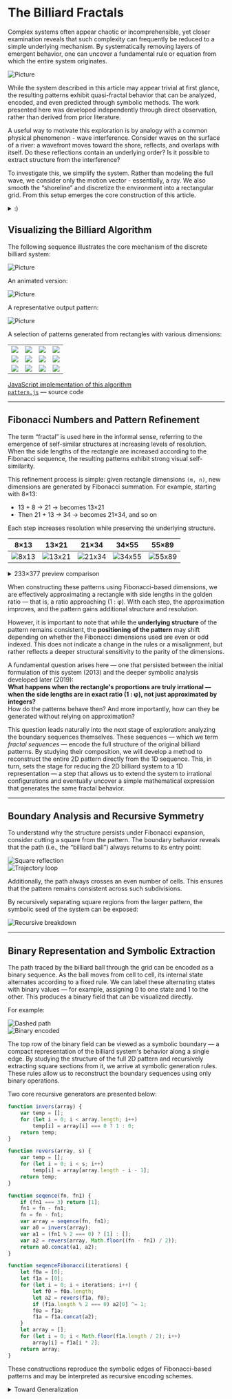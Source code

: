 # The Billiard Fractals

Complex systems often appear chaotic or incomprehensible, yet closer examination reveals that such complexity can frequently be reduced to a simple underlying mechanism. By systematically removing layers of emergent behavior, one can uncover a fundamental rule or equation from which the entire system originates.

![Picture](images/0.png)

While the system described in this article may appear trivial at first glance, the resulting patterns exhibit quasi-fractal behavior that can be analyzed, encoded, and even predicted through symbolic methods. The work presented here was developed independently through direct observation, rather than derived from prior literature.

A useful way to motivate this exploration is by analogy with a common physical phenomenon - wave interference. Consider waves on the surface of a river: a wavefront moves toward the shore, reflects, and overlaps with itself. Do these reflections contain an underlying order? Is it possible to extract structure from the interference?

To investigate this, we simplify the system. Rather than modeling the full wave, we consider only the motion vector - essentially, a ray. We also smooth the “shoreline” and discretize the environment into a rectangular grid. From this setup emerges the core construction of this article.

<details><summary>:)</summary>

---

The example of waves on the surface of a river serves as a real, intuitive starting point - an accessible physical system that demonstrates how simple rules, such as reflection and interference, can produce complex behavior. It illustrates the central idea: that what appears chaotic often emerges from deterministic structure.

The initial motivation was driven by the conviction that apparent disorder is not randomness, but the result of unresolved or hidden structure. Any system that seems chaotic is governed by rules - its complexity a consequence of perspective, not unpredictability.

To explore this further, attention turned to constructing the simplest possible system that could look chaotic yet remain fully deterministic.

One such system involved a sine wave originating from the corner of a rectangle and reflecting off its boundaries. The nonlinearity of the sine function causes it to intersect itself in complex and unintuitive ways. However, due to limited tools available at the time, the model was simplified even further.

Instead of a sine wave, a straight line was used. The line was made periodic (dashed), and the system was designed to be reproducible using only a pencil and a sheet of graph paper. Despite its simplicity, this construction revealed intricate and structured patterns—forming the foundation of what would later be described as the “billiard fractals.”

---

</details>

## Visualizing the Billiard Algorithm

The following sequence illustrates the core mechanism of the discrete billiard system:

![Picture](images/1.png)

An animated version:

![Picture](images/2.gif)

A representative output pattern:

![Picture](images/pettern0.png)

A selection of patterns generated from rectangles with various dimensions:

| | | | |
|---|---|---|---|
| <img src="images/pettern1.png"> | <img src="images/pettern2.png"> | <img src="images/pettern3.png"> | <img src="images/pettern4.png"> |
| <img src="images/pettern5.png"> | <img src="images/pettern6.png"> | <img src="images/pettern7.png"> | <img src="images/pettern8.png"> |
| <img src="images/pettern9.png"> | <img src="images/pettern10.png"> | <img src="images/pettern11.png"> | <img src="images/pettern12.png"> |

[JavaScript implementation of this algorithm](https://xcont.com/pattern.html)  
[`pattern.js`](https://github.com/xcontcom/billiard-fractals/blob/main/js/pattern.js) — source code

---

## Fibonacci Numbers and Pattern Refinement

The term “fractal” is used here in the informal sense, referring to the emergence of self-similar structures at increasing levels of resolution. When the side lengths of the rectangle are increased according to the Fibonacci sequence, the resulting patterns exhibit strong visual self-similarity.

This refinement process is simple: given rectangle dimensions `(m, n)`, new dimensions are generated by Fibonacci summation. For example, starting with 8×13:

- 13 + 8 → 21 → becomes 13×21
- Then 21 + 13 → 34 → becomes 21×34, and so on

Each step increases resolution while preserving the underlying structure.

| 8×13 | 13×21 | 21×34 | 34×55 | 55×89 |
|------|-------|--------|--------|--------|
| ![8x13](images/8x13.png) | ![13x21](images/13x21.png) | ![21x34](images/21x34.png) | ![34x55](images/34x55.png) | ![55x89](images/55x89.png) |

<details><summary>233×377 preview comparison</summary>

---  
The article’s header image corresponds to the 233×377 pattern. Its structure can be directly compared with the earlier 13×21 case, highlighting recursive properties.  
---

</details>

When constructing these patterns using Fibonacci-based dimensions, we are effectively approximating a rectangle with side lengths in the golden ratio — that is, a ratio approaching (1 : φ). With each step, the approximation improves, and the pattern gains additional structure and resolution.

However, it is important to note that while the **underlying structure** of the pattern remains consistent, the **positioning of the pattern** may shift depending on whether the Fibonacci dimensions used are even or odd indexed. This does not indicate a change in the rules or a misalignment, but rather reflects a deeper structural sensitivity to the parity of the dimensions.

A fundamental question arises here — one that persisted between the initial formulation of this system (2013) and the deeper symbolic analysis developed later (2019):  
**What happens when the rectangle's proportions are truly irrational — when the side lengths are in exact ratio (1 : φ), not just approximated by integers?**  
How do the patterns behave then? And more importantly, how can they be generated without relying on approximation?

This question leads naturally into the next stage of exploration: analyzing the boundary sequences themselves. These sequences — which we term *fractal sequences* — encode the full structure of the original billiard patterns. By studying their composition, we will develop a method to reconstruct the entire 2D pattern directly from the 1D sequence. This, in turn, sets the stage for reducing the 2D billiard system to a 1D representation — a step that allows us to extend the system to irrational configurations and eventually uncover a simple mathematical expression that generates the same fractal behavior.

---

## Boundary Analysis and Recursive Symmetry

To understand why the structure persists under Fibonacci expansion, consider cutting a square from the pattern. The boundary behavior reveals that the path (i.e., the “billiard ball”) always returns to its entry point:

![Square reflection](images/2.png)  
![Trajectory loop](images/3.png)

Additionally, the path always crosses an even number of cells. This ensures that the pattern remains consistent across such subdivisions.

By recursively separating square regions from the larger pattern, the symbolic seed of the system can be exposed:

![Recursive breakdown](images/4.png)

---

## Binary Representation and Symbolic Extraction

The path traced by the billiard ball through the grid can be encoded as a binary sequence. As the ball moves from cell to cell, its internal state alternates according to a fixed rule. We can label these alternating states with binary values — for example, assigning 0 to one state and 1 to the other. This produces a binary field that can be visualized directly.

For example:

![Dashed path](images/pattern34x55.png)  
![Binary encoded](images/pattern34x55_bin.png)

The top row of the binary field can be viewed as a symbolic boundary — a compact representation of the billiard system's behavior along a single edge. By studying the structure of the full 2D pattern and recursively extracting square sections from it, we arrive at symbolic generation rules. These rules allow us to reconstruct the boundary sequences using only binary operations.

Two core recursive generators are presented below:

```js
function invers(array) {
	var temp = [];
	for (let i = 0; i < array.length; i++)
		temp[i] = array[i] === 0 ? 1 : 0;
	return temp;
}

function revers(array, s) {
	var temp = [];
	for (let i = 0; i < s; i++)
		temp[i] = array[array.length - i - 1];
	return temp;
}

function seqence(fn, fn1) {
	if (fn1 === 3) return [1];
	fn1 = fn - fn1;
	fn = fn - fn1;
	var array = seqence(fn, fn1);
	var a0 = invers(array);
	var a1 = (fn1 % 2 === 0) ? [1] : [];
	var a2 = revers(array, Math.floor((fn - fn1) / 2));
	return a0.concat(a1, a2);
}

function seqenceFibonacci(iterations) {
	let f0a = [0];
	let f1a = [0];
	for (let i = 0; i < iterations; i++) {
		let f0 = f0a.length;
		let a2 = revers(f1a, f0);
		if (f1a.length % 2 === 0) a2[0] ^= 1;
		f0a = f1a;
		f1a = f1a.concat(a2);
	}
	let array = [];
	for (let i = 0; i < Math.floor(f1a.length / 2); i++)
		array[i] = f1a[i * 2];
	return array;
}
```

These constructions reproduce the symbolic edges of Fibonacci-based patterns and may be interpreted as recursive encoding schemes.

<details><summary>Toward Generalization</summary>

---

While the above generators are constructed specifically for Fibonacci-sized rectangles, preliminary experiments suggest that similar structures may emerge for other co-prime pairs. These systems may obey different symbolic transformation rules, but exhibit comparable recursive or compressible traits. A formal generalization of these behaviors remains an open area of exploration.

---

</details>
